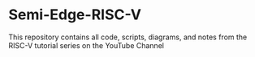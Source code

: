 # Semi-Edge-RISC-V
This repository contains all code, scripts, diagrams, and notes from the RISC-V tutorial series on the YouTube Channel 
